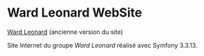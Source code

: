 Ward Leonard WebSite
====================

[Ward Leonard](http://wardleonard.fr/) (ancienne version du site)

Site Internet du groupe _Ward Leonard_ réalisé avec Symfony 3.3.13.

